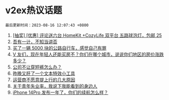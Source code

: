 # v2ex热议话题

`最后更新时间：2023-08-16 12:07:43 +0800`

1. [[抽奖] [优惠] 评论送六台 HomeKit +CozyLife 双平台 五路球泡灯，包邮 25](https://www.v2ex.com/t/965474)
1. [吾有一计，不知当讲否](https://www.v2ex.com/t/965456)
1. [买了一辆 5000 块的公路自行车，感觉自己有罪](https://www.v2ex.com/t/965549)
1. [V 友们，现在年轻人还能买房不？你们在哪个城市，说说你们地区的房价涨跌多少？](https://www.v2ex.com/t/965660)
1. [公司不让穿短裤怎么办？](https://www.v2ex.com/t/965489)
1. [昨晚又肝了一个文本特效小工具](https://www.v2ex.com/t/965654)
1. [运营商不愿意提上行的几大原因](https://www.v2ex.com/t/965431)
1. [关于青年失业率，我说下我能看到的身边人](https://www.v2ex.com/t/965688)
1. [iPhone 14Pro 发布一年了，你们的续航怎么样？](https://www.v2ex.com/t/965642)

